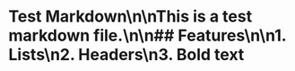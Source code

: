 # Test Markdown\n\nThis is a test markdown file.\n\n## Features\n\n1. Lists\n2. Headers\n3. **Bold text**
